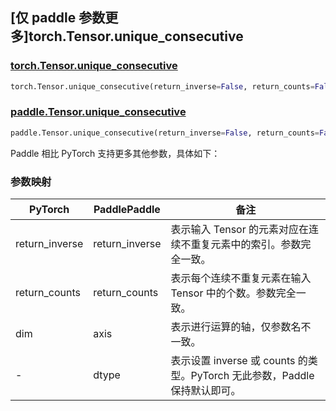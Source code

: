## [仅 paddle 参数更多]torch.Tensor.unique_consecutive

### [torch.Tensor.unique_consecutive](https://pytorch.org/docs/stable/generated/torch.Tensor.unique_consecutive.html#torch.Tensor.unique_consecutive)

```python
torch.Tensor.unique_consecutive(return_inverse=False, return_counts=False, dim=None)
```

### [paddle.Tensor.unique_consecutive]()

```python
paddle.Tensor.unique_consecutive(return_inverse=False, return_counts=False, axis=None, dtype='int64', name=None)
```

Paddle 相比 PyTorch 支持更多其他参数，具体如下：

### 参数映射

|    PyTorch     |  PaddlePaddle  |                             备注                             |
| -------------- | -------------- | ------------------------------------------------------------ |
| return_inverse | return_inverse | 表示输入 Tensor 的元素对应在连续不重复元素中的索引。参数完全一致。 |
| return_counts  | return_counts  | 表示每个连续不重复元素在输入 Tensor 中的个数。参数完全一致。 |
|      dim       |      axis      |              表示进行运算的轴，仅参数名不一致。              |
|       -        |     dtype      | 表示设置 inverse 或 counts 的类型。PyTorch 无此参数，Paddle 保持默认即可。 |

